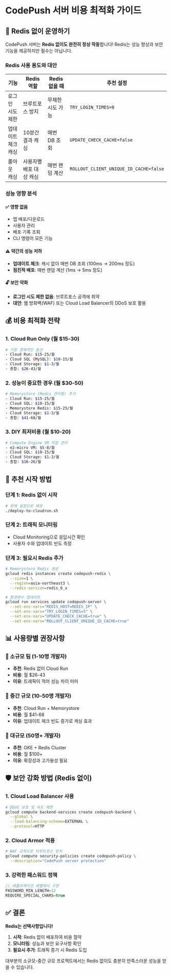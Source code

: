 # CodePush 서버 비용 최적화 가이드

## 🎯 Redis 없이 운영하기

CodePush 서버는 **Redis 없이도 완전히 정상 작동**합니다! Redis는 성능 향상과 보안 기능을 제공하지만 필수는 아닙니다.

### Redis 사용 용도와 대안

| 기능 | Redis 역할 | Redis 없을 때 | 추천 설정 |
|------|------------|---------------|-----------|
| 로그인 시도 제한 | 브루트포스 방지 | 무제한 시도 가능 | `TRY_LOGIN_TIMES=0` |
| 업데이트 체크 캐싱 | 10분간 결과 캐싱 | 매번 DB 조회 | `UPDATE_CHECK_CACHE=false` |
| 롤아웃 캐싱 | 사용자별 배포 대상 캐싱 | 매번 랜덤 계산 | `ROLLOUT_CLIENT_UNIQUE_ID_CACHE=false` |

### 성능 영향 분석

#### ✅ 영향 없음
- 앱 배포/다운로드
- 사용자 관리
- 배포 기록 조회
- CLI 명령어 모든 기능

#### ⚠️ 약간의 성능 저하
- **업데이트 체크**: 캐시 없이 매번 DB 조회 (100ms → 200ms 정도)
- **점진적 배포**: 매번 랜덤 계산 (1ms → 5ms 정도)

#### 🔓 보안 약화
- **로그인 시도 제한 없음**: 브루트포스 공격에 취약
- **대안**: 웹 방화벽(WAF) 또는 Cloud Load Balancer의 DDoS 보호 활용

## 💰 비용 최적화 전략

### 1. Cloud Run Only (월 $15-30)
```bash
# 가장 경제적인 옵션
- Cloud Run: $15-25/월
- Cloud SQL (MySQL): $10-15/월  
- Cloud Storage: $1-3/월
- 총합: $26-43/월
```

### 2. 성능이 중요한 경우 (월 $30-50)
```bash
# Memorystore (Redis 관리형) 추가
- Cloud Run: $15-25/월
- Cloud SQL: $10-15/월
- Memorystore Redis: $15-25/월
- Cloud Storage: $1-3/월
- 총합: $41-68/월
```

### 3. DIY 최저비용 (월 $10-20)
```bash
# Compute Engine VM 직접 관리
- e2-micro VM: $5-8/월
- Cloud SQL: $10-15/월
- Cloud Storage: $1-3/월
- 총합: $16-26/월
```

## 🚀 추천 시작 방법

### 단계 1: Redis 없이 시작
```bash
# 현재 설정으로 배포
./deploy-to-cloudrun.sh
```

### 단계 2: 트래픽 모니터링
- Cloud Monitoring으로 응답시간 확인
- 사용자 수와 업데이트 빈도 측정

### 단계 3: 필요시 Redis 추가
```bash
# Memorystore Redis 생성
gcloud redis instances create codepush-redis \
  --size=1 \
  --region=asia-northeast3 \
  --redis-version=redis_6_x

# 환경변수 업데이트
gcloud run services update codepush-server \
  --set-env-vars="REDIS_HOST=REDIS_IP" \
  --set-env-vars="TRY_LOGIN_TIMES=5" \
  --set-env-vars="UPDATE_CHECK_CACHE=true" \
  --set-env-vars="ROLLOUT_CLIENT_UNIQUE_ID_CACHE=true"
```

## 📊 사용량별 권장사항

### 🔹 소규모 팀 (1-10명 개발자)
- **추천**: Redis 없이 Cloud Run
- **비용**: 월 $26-43
- **이유**: 트래픽이 적어 성능 차이 미미

### 🔸 중간 규모 (10-50명 개발자)
- **추천**: Cloud Run + Memorystore
- **비용**: 월 $41-68
- **이유**: 업데이트 체크 빈도 증가로 캐싱 효과

### 🔶 대규모 (50명+ 개발자)
- **추천**: GKE + Redis Cluster
- **비용**: 월 $100+
- **이유**: 확장성과 고가용성 필요

## 🛡️ 보안 강화 방법 (Redis 없이)

### 1. Cloud Load Balancer 사용
```bash
# DDoS 보호 및 속도 제한
gcloud compute backend-services create codepush-backend \
  --global \
  --load-balancing-scheme=EXTERNAL \
  --protocol=HTTP
```

### 2. Cloud Armor 적용
```bash
# WAF 규칙으로 브루트포스 방지
gcloud compute security-policies create codepush-policy \
  --description="CodePush server protection"
```

### 3. 강력한 패스워드 정책
```javascript
// 애플리케이션 레벨에서 구현
PASSWORD_MIN_LENGTH=12
REQUIRE_SPECIAL_CHARS=true
```

## ✅ 결론

**Redis는 선택사항입니다!**

1. **시작**: Redis 없이 배포하여 비용 절약
2. **모니터링**: 성능과 보안 요구사항 확인  
3. **필요시 추가**: 트래픽 증가 시 Redis 도입

대부분의 소규모-중간 규모 프로젝트에서는 Redis 없이도 충분히 만족스러운 성능을 얻을 수 있습니다. 